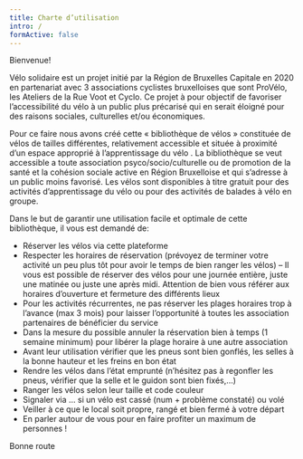 ```yaml
---
title: Charte d’utilisation
intro: /
formActive: false
---
```

Bienvenue!


Vélo solidaire est un projet initié par la Région de Bruxelles Capitale en 2020 en partenariat avec 3 associations cyclistes bruxelloises que sont ProVélo, les Ateliers de la Rue Voot et Cyclo. Ce projet à pour objectif de favoriser l’accessibilité du vélo à un public plus précarisé qui en serait éloigné pour des raisons sociales, culturelles et/ou économiques.


Pour ce faire nous avons créé cette « bibliothèque de vélos » constituée de vélos de tailles différentes, relativement accessible et située à proximité d’un espace approprié à l’apprentissage du vélo .
La bibliothèque se veut accessible a toute association psyco/socio/culturelle ou de promotion de la santé et la cohésion sociale active en Région Bruxelloise et qui s’adresse à un public moins favorisé. Les vélos sont disponibles à titre gratuit pour des activités d’apprentissage du vélo ou pour des activités de balades à vélo en groupe.


Dans le but de garantir une utilisation facile et optimale de cette bibliothèque, il vous est demandé de:

* Réserver les vélos via cette plateforme 
* Respecter les horaires de réservation (prévoyez de terminer votre activité un peu plus tôt pour avoir le temps de bien ranger les vélos) – Il vous est possible de réserver des vélos pour une journée entière, juste une matinée ou juste une après midi. Attention de bien vous référer aux horaires d’ouverture et fermeture des différents lieux
* Pour les activités récurrentes, ne pas réserver les plages horaires trop à l’avance (max 3 mois) pour laisser l’opportunité à toutes les association partenaires de bénéficier du service
* Dans la mesure du possible annuler la réservation bien à temps (1 semaine minimum) pour libérer la plage horaire à une autre association
* Avant leur utilisation vérifier que les pneus sont bien gonflés, les selles à la bonne hauteur et les freins en bon état
* Rendre les vélos dans l’état emprunté (n’hésitez pas à regonfler les pneus, vérifier que la selle et le guidon sont bien fixés,…)
* Ranger les vélos selon leur taille et code couleur
* Signaler via … si un vélo est cassé (num + problème constaté) ou volé
* Veiller à ce que le local soit propre, rangé et bien fermé à votre départ
* En parler autour de vous pour en faire profiter un maximum de personnes !



Bonne route